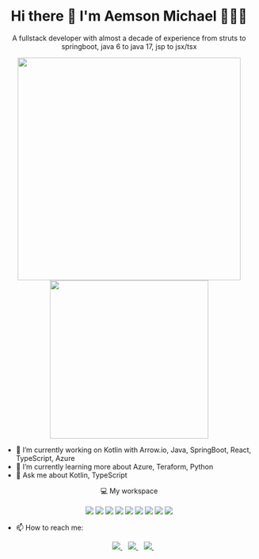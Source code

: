 <h1 align='center'> Hi there 👋 I'm Aemson Michael 🧑🏻‍💻 </h1>
<p align='center'> A fullstack developer with almost a decade of experience from struts to springboot, java 6 to java 17, jsp to jsx/tsx </p>

<p align='center'>
  <a href="#"><img src="https://github-readme-stats.vercel.app/api?username=aemson&show_icons=true&count_private=true&theme=dark" width="450"></a>
  <a href="#"><img src="https://github-readme-stats.vercel.app/api/top-langs/?username=aemson&theme=dark" width="320"></a>
</p>

- 🔭 I’m currently working on Kotlin with Arrow.io, Java, SpringBoot, React, TypeScript, Azure
- 🌱 I’m currently learning more about Azure, Teraform, Python
- 💬 Ask me about Kotlin, TypeScript

<p align='center'>
  💻 My workspace<br/><br/>
  <img src="https://img.shields.io/badge/mac%20os-000000?style=for-the-badge&logo=apple&logoColor=white" />
  <img src="https://img.shields.io/badge/Kotlin-0095D5?&style=for-the-badge&logo=kotlin&logoColor=white" />
  <img src="https://img.shields.io/badge/Java-ED8B00?style=for-the-badge&logo=java&logoColor=white" />
  <img src ="https://img.shields.io/badge/React-20232A?style=for-the-badge&logo=react&logoColor=61DAFB" />
  <img src="https://img.shields.io/badge/TypeScript-007ACC?style=for-the-badge&logo=typescript&logoColor=white" />
  <img src="https://img.shields.io/badge/Intel%20Core_i7_10th-0071C5?style=for-the-badge&logo=intel&logoColor=white" />
  <img src="https://img.shields.io/badge/IntelliJIDEA-000000.svg?style=for-the-badge&logo=intellij-idea&logoColor=white" />
  <img src="https://img.shields.io/badge/iTerm2-000000?style=for-the-badge&logo=iterm2&logoColor=white" />
  <img src="https://img.shields.io/badge/Google_chrome-4285F4?style=for-the-badge&logo=Google-chrome&logoColor=white" />
</p>

- 📫 How to reach me: 
  <p align='center'>
  <a href="aemsonm@gmail.com">
    <img src="https://img.shields.io/badge/Gmail-D14836?style=for-the-badge&logo=gmail&logoColor=white" />
  </a>&nbsp;&nbsp;
  <a href="https://www.linkedin.com/in/aemsonm/">
    <img src="https://img.shields.io/badge/linkedin-%230077B5.svg?&style=for-the-badge&logo=linkedin&logoColor=white" />
  </a>&nbsp;&nbsp;
  <a href="https://www.instagram.com/aemsonm/">
    <img src="https://img.shields.io/badge/instagram-%23E4405F.svg?&style=for-the-badge&logo=instagram&logoColor=white" />        
  </a>&nbsp;&nbsp;  
</p>



              

<!--
**aemson/aemson** is a ✨ _special_ ✨ repository because its `README.md` (this file) appears on your GitHub profile.

Here are some ideas to get you started:

- 🔭 I’m currently working on ...
- 🌱 I’m currently learning ...
- 👯 I’m looking to collaborate on ...
- 🤔 I’m looking for help with ...
- 💬 Ask me about ...
- 📫 How to reach me: ...
- 😄 Pronouns: ...
- ⚡ Fun fact: ...
-->

